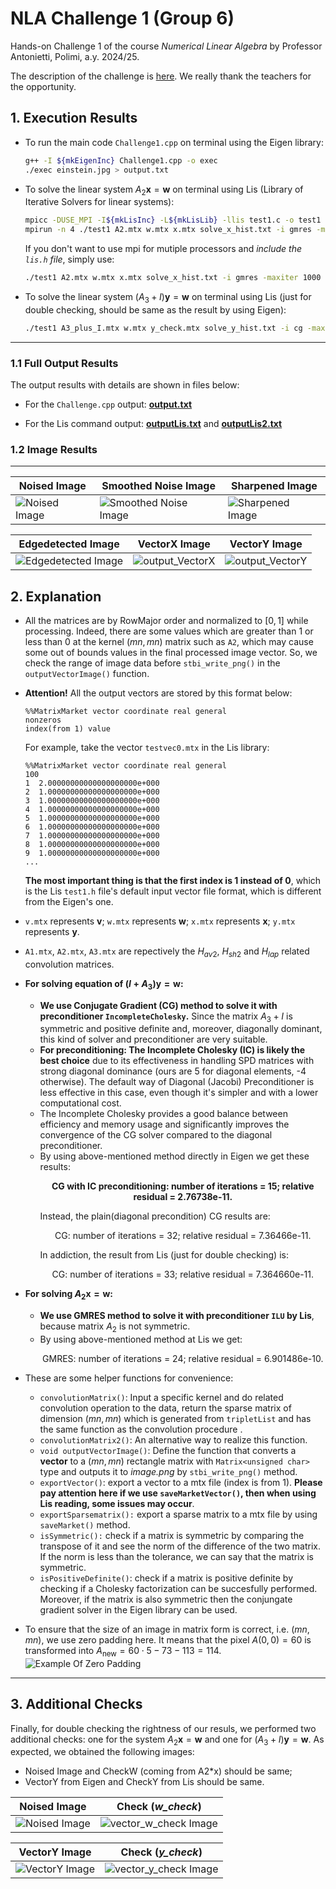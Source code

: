 # NLA Challenge 1 (Group 6)

Hands-on Challenge 1 of the course _Numerical Linear Algebra_ by Professor Antonietti, Polimi, a.y. 2024/25.

The description of the challenge is [here](Challenge1_description.pdf). We really thank the teachers for the opportunity.

## 1. Execution Results

- To run the main code `Challenge1.cpp` on terminal using the Eigen library:

  ```bash
  g++ -I ${mkEigenInc} Challenge1.cpp -o exec
  ./exec einstein.jpg > output.txt
  ```

- To solve the linear system $A_2 \mathbf{x}=\mathbf{w}$ on terminal using Lis (Library of Iterative Solvers for linear systems):

  ```bash
  mpicc -DUSE_MPI -I${mkLisInc} -L${mkLisLib} -llis test1.c -o test1
  mpirun -n 4 ./test1 A2.mtx w.mtx x.mtx solve_x_hist.txt -i gmres -maxiter 1000 -tol 1.0e-9 -p ilu -ilu 2 > outputLis.txt
  ```

  If you don't want to use mpi for mutiple processors and _include the `lis.h` file_, simply use:

  ```bash
  ./test1 A2.mtx w.mtx x.mtx solve_x_hist.txt -i gmres -maxiter 1000 -tol 1.0e-9 -p ilu -ilu 2 > outputLis.txt
  ```

- To solve the linear system $(A_3 + I) \mathbf{y}=\mathbf{w}$ on terminal using Lis (just for double checking, should be same as the result by using Eigen):

  ```bash
  ./test1 A3_plus_I.mtx w.mtx y_check.mtx solve_y_hist.txt -i cg -maxiter 1000 -tol 1.0e-10 > outputLis2.txt
  ```

---

### 1.1 Full Output Results

The output results with details are shown in files below:

- For the `Challenge.cpp` output: **[output.txt](output.txt)**

- For the Lis command output: **[outputLis.txt](outputLis.txt)** and **[outputLis2.txt](outputLis2.txt)**

### 1.2 Image Results

---

| Noised Image                            | Smoothed Noise Image                              | Sharpened Image                               |
| --------------------------------------- | ------------------------------------------------- | --------------------------------------------- |
| ![Noised Image](output_NoisedImage.png) | ![Smoothed Noise Image](output_SmoothedImage.png) | ![Sharpened Image](output_SharpenedImage.png) |

| Edgedetected Image                                   | VectorX Image                         | VectorY Image                         |
| ---------------------------------------------------- | ------------------------------------- | ------------------------------------- |
| ![Edgedetected Image](output_EdgeDetectionImage.png) | ![output_VectorX](output_VectorX.png) | ![output_VectorY](output_VectorY.png) |

## 2. Explanation

- All the matrices are by RowMajor order and normalized to $[0,1]$ while processing. Indeed, there are some values which are greater than 1 or less than 0 at the kernel $(mn,mn)$ matrix such as `A2`, which may cause some out of bounds values in the final processed image vector. So, we check the range of image data before `stbi_write_png()` in the `outputVectorImage()` function.

- **Attention!** All the output vectors are stored by this format below:

  ```
  %%MatrixMarket vector coordinate real general
  nonzeros
  index(from 1) value
  ```

  For example, take the vector `testvec0.mtx` in the Lis library:

  ```
  %%MatrixMarket vector coordinate real general
  100
  1  2.00000000000000000000e+000
  2  1.00000000000000000000e+000
  3  1.00000000000000000000e+000
  4  1.00000000000000000000e+000
  5  1.00000000000000000000e+000
  6  1.00000000000000000000e+000
  7  1.00000000000000000000e+000
  8  1.00000000000000000000e+000
  9  1.00000000000000000000e+000
  ...
  ```

  **The most important thing is that the first index is 1 instead of 0**, which is the Lis `test1.h` file's default input vector file format, which is different from the Eigen's one.

- `v.mtx` represents $\mathbf v$; `w.mtx` represents $\mathbf w$; `x.mtx` represents $\mathbf x$; `y.mtx` represents $\mathbf y$.

- `A1.mtx`, `A2.mtx`, `A3.mtx` are repectively the $H_{av2}$, $H_{sh2}$ and $H_{lap}$ related convolution matrices.

- **For solving equation of $(I + A_3) \mathbf y = \mathbf w$:**

  - **We use Conjugate Gradient (CG) method to solve it with preconditioner `IncompleteCholesky`.** Since the matrix $A_3+I$ is symmetric and positive definite and, moreover, diagonally dominant, this kind of solver and preconditioner are very suitable.
  - **For preconditioning: The Incomplete Cholesky (IC) is likely the best choice** due to its effectiveness in handling SPD matrices with strong diagonal dominance (ours are 5 for diagonal elements, -4 otherwise). The default way of Diagonal (Jacobi) Preconditioner is less effective in this case, even though it's simpler and with a lower computational cost.
  - The Incomplete Cholesky provides a good balance between efficiency and memory usage and significantly improves the convergence of the CG solver compared to the diagonal preconditioner.
  - By using above-mentioned method directly in Eigen we get these results:
    <p align="center"> <strong> CG with IC preconditioning: number of iterations = 15; relative residual = 2.76738e-11. </strong> </p>    
    Instead, the plain(diagonal precondition) CG results are:
    <p align="center"> CG: number of iterations = 32; relative residual = 7.36466e-11. </p>
    In addiction, the result from Lis (just for double checking) is:
    <p align="center"> CG: number of iterations = 33; relative residual = 7.364660e-11. </p>

- **For solving $A_2 \mathbf x = \mathbf w$:**

  - **We use GMRES method to solve it with preconditioner `ILU` by Lis**, because matrix $A_2$ is not symmetric.
  - By using above-mentioned method at Lis we get:
    <p align="center"> GMRES: number of iterations = 24; relative residual = 6.901486e-10. </p>

- These are some helper functions for convenience:

  - `convolutionMatrix()`: Input a specific kernel and do related convolution operation to the data, return the sparse matrix of dimension $(mn,mn)$ which is generated from `tripletList` and has the same function as the convolution procedure .
  - `convolutionMatrix2()`: An alternative way to realize this function.
  - `void outputVectorImage()`: Define the function that converts a **vector** to a $(mn,mn)$ rectangle matrix with `Matrix<unsigned char>` type and outputs it to _image.png_ by `stbi_write_png()` method.
  - `exportVector()`: export a vector to a mtx file (index is from 1). **Please pay attention here if we use `saveMarketVector()`, then when using Lis reading, some issues may occur**.
  - `exportSparsematrix():` export a sparse matrix to a mtx file by using `saveMarket()` method.
  - `isSymmetric():` check if a matrix is symmetric by comparing the transpose of it and see the norm of the difference of the two matrix. If the norm is less than the tolerance, we can say that the matrix is symmetric.
  - `isPositiveDefinite()`: check if a matrix is positive definite by checking if a Cholesky factorization can be succesfully performed. Moreover, if the matrix is also symmetric then the conjungate gradient solver in the Eigen library can be used.

- To ensure that the size of an image in matrix form is correct, i.e. $(mn,mn)$, we use zero padding here. It means that the pixel $A(0,0)=60$ is transformed into $A_{\text{new}}=60\cdot5-73-113=114$.
  ![Example Of Zero Padding](ZeroPadding.png)

---

## 3. Additional Checks

Finally, for double checking the rightness of our resuls, we performed two additional checks: one for the system $A_2 \mathbf{x} = \mathbf{w}$ and one for $(A_3 + I) \mathbf{y}=\mathbf{w}$. As expected, we obtained the following images:

- Noised Image and CheckW (coming from A2\*x) should be same;
- VectorY from Eigen and CheckY from Lis should be same.

| Noised Image                            | Check (_w_check_)                                 |
| --------------------------------------- | ------------------------------------------------- |
| ![Noised Image](output_NoisedImage.png) | ![vector_w_check Image](output_VectorW_check.png) |

| VectorY Image                        | Check (_y_check_)                                 |
| ------------------------------------ | ------------------------------------------------- |
| ![VectorY Image](output_VectorY.png) | ![vector_y_check Image](output_VectorY_check.png) |
